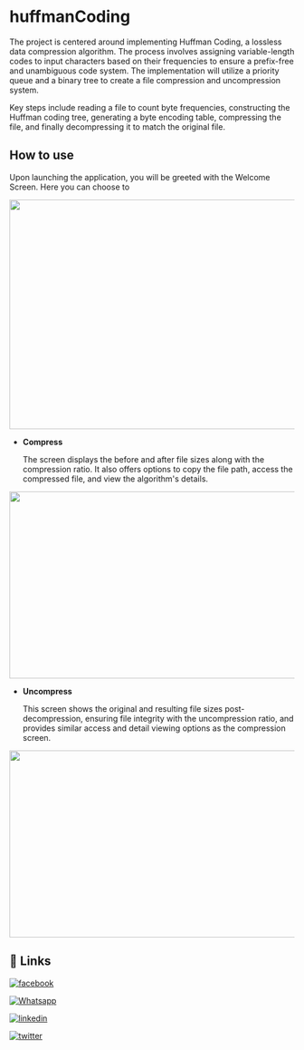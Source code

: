 # huffmanCoding

The project is centered around implementing Huffman Coding, a lossless data compression algorithm. The process involves assigning variable-length codes to input characters based on their frequencies to ensure a prefix-free and unambiguous code system. The implementation will utilize a priority queue and a binary tree to create a file compression and uncompression system.

Key steps include reading a file to count byte frequencies, constructing the Huffman coding tree, generating a byte encoding table, compressing the file, and finally decompressing it to match the original file.

## How to use
Upon launching the application, you will be greeted with the Welcome Screen. Here you can choose to 
<p align="center">
  <img width="720" height="405" src="https://github.com/qossayrida/huffmanCoding/assets/59481839/951a644c-b3e1-4b22-98b7-7add4a6d41a6">
</p>

- **Compress**

    The screen displays the before and after file sizes along with the compression ratio. It also offers options to copy the file path, access the compressed file, and view the algorithm's details.
<p align="center">
  <img width="620" height="330" src="https://github.com/qossayrida/huffmanCoding/assets/59481839/f5a011c3-61a4-4234-83ae-cf47f46ad8cf">
</p>

- **Uncompress** 

    This screen shows the original and resulting file sizes post-decompression, ensuring file integrity with the uncompression ratio, and provides similar access and detail viewing options as the compression screen.
<p align="center">
  <img width="620" height="330" src="https://github.com/qossayrida/huffmanCoding/assets/59481839/0926da55-ed20-4031-91e4-87500a17ef2d">
</p>


## 🔗 Links

[![facebook](https://img.shields.io/badge/facebook-0077B5?style=for-the-badge&logo=facebook&logoColor=white)](https://www.facebook.com/qossay.rida?mibextid=2JQ9oc)

[![Whatsapp](https://img.shields.io/badge/Whatsapp-25D366?style=for-the-badge&logo=Whatsapp&logoColor=white)](https://wa.me/+972598592423)

[![linkedin](https://img.shields.io/badge/linkedin-0077B5?style=for-the-badge&logo=linkedin&logoColor=white)](https://www.linkedin.com/in/qossay-rida-3aa3b81a1?utm_source=share&utm_campaign=share_via&utm_content=profile&utm_medium=android_app )

[![twitter](https://img.shields.io/badge/twitter-1DA1F2?style=for-the-badge&logo=twitter&logoColor=white)](https://twitter.com/qossayrida)

